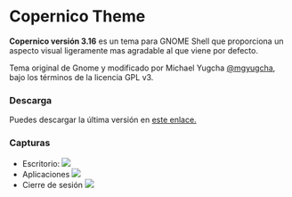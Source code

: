 # **Copernico Theme** #
**Copernico versión 3.16** es un tema para GNOME Shell que proporciona un aspecto visual ligeramente mas agradable al que viene por defecto.

Tema original de Gnome y modificado por Michael Yugcha [@mgyugcha](https://www.twitter.com/mgyugcha), bajo los términos de la licencia GPL v3.

### Descarga ###
Puedes descargar la última versión en [este enlace.](https://bitbucket.org/mgyugcha/copernico-theme/get/master.zip)

### Capturas ###
* Escritorio:
![](https://bytebucket.org/mgyugcha/copernico-theme/raw/master/images/copernico.png)
* Aplicaciones
![](https://bytebucket.org/mgyugcha/copernico-theme/raw/master/images/copernico-apps.png)
* Cierre de sesión
![](https://bytebucket.org/mgyugcha/copernico-theme/raw/master/images/copernico-end-session.png)
